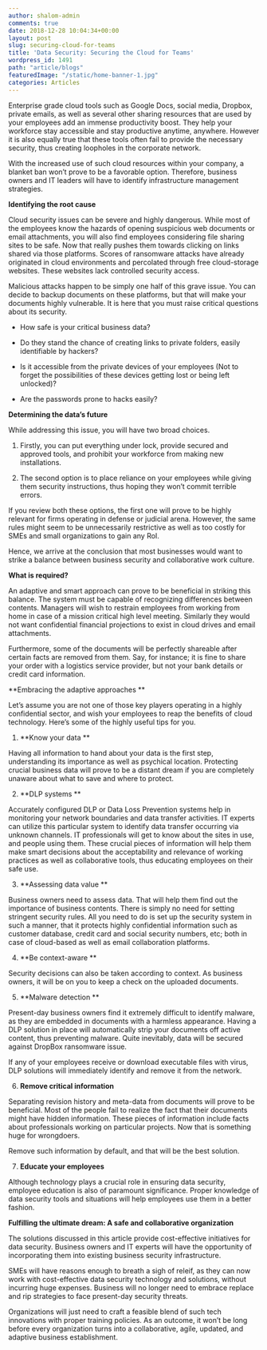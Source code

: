 ```yaml
---
author: shalom-admin
comments: true
date: 2018-12-28 10:04:34+00:00
layout: post
slug: securing-cloud-for-teams
title: 'Data Security: Securing the Cloud for Teams'
wordpress_id: 1491
path: "article/blogs"
featuredImage: "/static/home-banner-1.jpg"
categories: Articles
---
```


Enterprise grade cloud tools such as Google Docs, social media, Dropbox, private emails, as well as several other sharing resources that are used by your employees add an immense productivity boost. They help your workforce stay accessible and stay productive anytime, anywhere. However it is also equally true that these tools often fail to provide the necessary security, thus creating loopholes in the corporate network.

With the increased use of such cloud resources within your company, a blanket ban won’t prove to be a favorable option. Therefore, business owners and IT leaders will have to identify infrastructure management strategies.

**Identifying the root cause**

Cloud security issues can be severe and highly dangerous. While most of the employees know the hazards of opening suspicious web documents or email attachments, you will also find employees considering file sharing sites to be safe. Now that really pushes them towards clicking on links shared via those platforms. Scores of ransomware attacks have already originated in cloud environments and percolated through free cloud-storage websites. These websites lack controlled security access.

Malicious attacks happen to be simply one half of this grave issue. You can decide to backup documents on these platforms, but that will make your documents highly vulnerable. It is here that you must raise critical questions about its security.



 	
  * How safe is your critical business data?

 	
  * Do they stand the chance of creating links to private folders, easily identifiable by hackers?

 	
  * Is it accessible from the private devices of your employees (Not to forget the possibilities of these devices getting lost or being left unlocked)?

 	
  * Are the passwords prone to hacks easily?




**Determining the data’s future**

While addressing this issue, you will have two broad choices.



 	
  1. Firstly, you can put everything under lock, provide secured and approved tools, and prohibit your workforce from making new installations.

 	
  2. The second option is to place reliance on your employees while giving them security instructions, thus hoping they won’t commit terrible errors.


If you review both these options, the first one will prove to be highly relevant for firms operating in defense or judicial arena. However, the same rules might seem to be unnecessarily restrictive as well as too costly for SMEs and small organizations to gain any RoI.

Hence, we arrive at the conclusion that most businesses would want to strike a balance between business security and collaborative work culture.

**What is required?**

An adaptive and smart approach can prove to be beneficial in striking this balance. The system must be capable of recognizing differences between contents. Managers will wish to restrain employees from working from home in case of a mission critical high level meeting. Similarly they would not want confidential financial projections to exist in cloud drives and email attachments.

Furthermore, some of the documents will be perfectly shareable after certain facts are removed from them. Say, for instance; it is fine to share your order with a logistics service provider, but not your bank details or credit card information.

**Embracing the adaptive approaches **

Let’s assume you are not one of those key players operating in a highly confidential sector, and wish your employees to reap the benefits of cloud technology. Here’s some of the highly useful tips for you.



 	
  1. **Know your data **


Having all information to hand about your data is the first step, understanding its importance as well as psychical location. Protecting crucial business data will prove to be a distant dream if you are completely unaware about what to save and where to protect.

 	
  2. **DLP systems **


Accurately configured DLP or Data Loss Prevention systems help in monitoring your network boundaries and data transfer activities. IT experts can utilize this particular system to identify data transfer occurring via unknown channels. IT professionals will get to know about the sites in use, and people using them. These crucial pieces of information will help them make smart decisions about the acceptability and relevance of working practices as well as collaborative tools, thus educating employees on their safe use.

 	
  3. **Assessing data value **


Business owners need to assess data. That will help them find out the importance of business contents. There is simply no need for setting stringent security rules. All you need to do is set up the security system in such a manner, that it protects highly confidential information such as customer database, credit card and social security numbers, etc; both in case of cloud-based as well as email collaboration platforms.

 	
  4. **Be context-aware **


Security decisions can also be taken according to context. As business owners, it will be on you to keep a check on the uploaded documents.

 	
  5. **Malware detection **


Present-day business owners find it extremely difficult to identify malware, as they are embedded in documents with a harmless appearance. Having a DLP solution in place will automatically strip your documents off active content, thus preventing malware. Quite inevitably, data will be secured against DropBox ransomware issue.

If any of your employees receive or download executable files with virus, DLP solutions will immediately identify and remove it from the network.

 	
  6. **Remove critical information**


Separating revision history and meta-data from documents will prove to be beneficial. Most of the people fail to realize the fact that their documents might have hidden information. These pieces of information include facts about professionals working on particular projects. Now that is something huge for wrongdoers.

Remove such information by default, and that will be the best solution.

 	
  7. **Educate your employees**


Although technology plays a crucial role in ensuring data security, employee education is also of paramount significance. Proper knowledge of data security tools and situations will help employees use them in a better fashion.

**Fulfilling the ultimate dream: A safe and collaborative organization**

The solutions discussed in this article provide cost-effective initiatives for data security. Business owners and IT experts will have the opportunity of incorporating them into existing business security infrastructure.

SMEs will have reasons enough to breath a sigh of releif, as they can now work with cost-effective data security technology and solutions, without incurring huge expenses. Business will no longer need to embrace replace and rip strategies to face present-day security threats.

Organizations will just need to craft a feasible blend of such tech innovations with proper training policies. As an outcome, it won’t be long before every organization turns into a collaborative, agile, updated, and adaptive business establishment.



